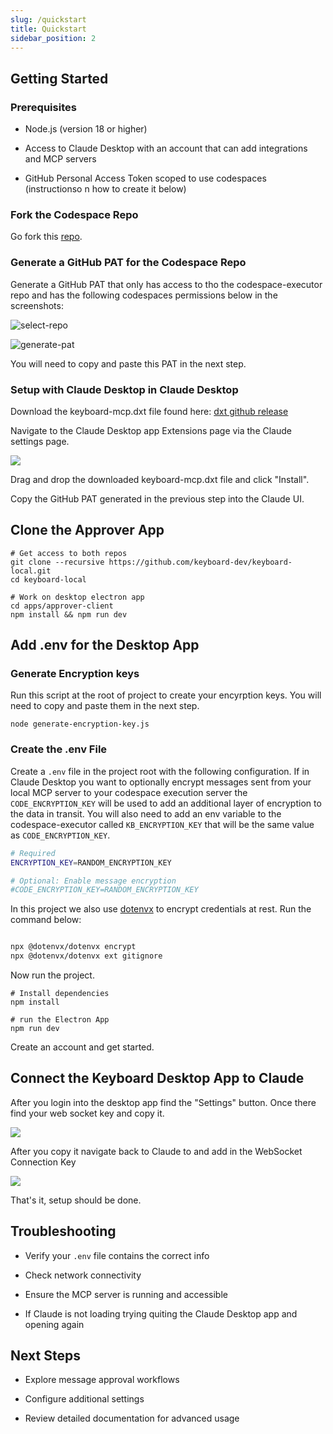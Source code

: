 ```yaml
---
slug: /quickstart
title: Quickstart
sidebar_position: 2
---
```


## Getting Started

### Prerequisites

* Node.js (version 18 or higher)

* Access to Claude Desktop with an account that can add integrations and MCP servers

* GitHub Personal Access Token scoped to use codespaces (instructionso n how to create it below)
  
### Fork the Codespace Repo

Go fork this [repo](https://github.com/keyboard-dev/codespace-executor).

### Generate a GitHub PAT for the Codespace Repo

Generate a GitHub PAT that only has access to tho the codespace-executor repo and has the following codespaces permissions below in the screenshots:

![select-repo](/img/select_repo.png)

![generate-pat](/img/pat.png)

You will need to copy and paste this PAT in the next step.

### Setup with Claude Desktop in Claude Desktop

Download the keyboard-mcp.dxt file found here: [dxt github release](https://github.com/keyboard-dev/keyboard-mcp/releases)

Navigate to the Claude Desktop app Extensions page via the Claude settings page. 

![](/img/desktop.png)

Drag and drop the downloaded keyboard-mcp.dxt file and click "Install".

Copy the GitHub PAT generated in the previous step into the Claude UI.

## Clone the Approver App

```
# Get access to both repos
git clone --recursive https://github.com/keyboard-dev/keyboard-local.git
cd keyboard-local

# Work on desktop electron app
cd apps/approver-client
npm install && npm run dev
```

## Add .env for the Desktop App

### Generate Encryption keys

Run this script at the root of project to create your encyrption keys. You will need to copy and paste them in the next step.

```
node generate-encryption-key.js
```

### Create the .env File

Create a `.env` file in the project root with the following configuration. If in Claude Desktop you want to optionally encrypt messages sent from your local MCP server to your codespace execution server the `CODE_ENCRYPTION_KEY` will be used to add an additional layer of encryption to the data in transit. You will also need to add an env variable to the codespace-executor called `KB_ENCRYPTION_KEY` that will be the same value as `CODE_ENCRYPTION_KEY`.

```bash
# Required
ENCRYPTION_KEY=RANDOM_ENCRYPTION_KEY

# Optional: Enable message encryption
#CODE_ENCRYPTION_KEY=RANDOM_ENCRYPTION_KEY
```

In this project we also use [dotenvx](https://dotenvx.com) to encrypt credentials at rest. Run the command below:

```bash

npx @dotenvx/dotenvx encrypt
npx @dotenvx/dotenvx ext gitignore
```

Now run the project.

```
# Install dependencies
npm install

# run the Electron App
npm run dev
```

Create an account and get started.

## Connect the Keyboard Desktop App to Claude

After you login into the desktop app find the "Settings" button. Once there find your web socket key and copy it.


![](/img/websocket-copy-key.png)

After you copy it navigate back to Claude to and add in the WebSocket Connection Key

![](/img/add-socket-key-to-claude.png)

That's it, setup should be done.

## Troubleshooting

* Verify your `.env` file contains the correct info

* Check network connectivity

* Ensure the MCP server is running and accessible

* If Claude is not loading trying quiting the Claude Desktop app and opening again

## Next Steps

* Explore message approval workflows

* Configure additional settings

* Review detailed documentation for advanced usage
